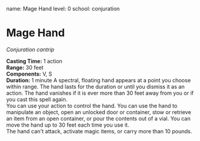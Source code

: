 name: Mage Hand
level: 0
school: conjuration

# Mage Hand 
_Conjuration cantrip_ 

**Casting Time:** 1 action    
**Range:** 30 feet    
**Components:** V, S    
**Duration:** 1 minute 
A spectral, floating hand appears at a point you choose within range. The hand lasts for the duration or until you dismiss it as an action. The hand vanishes if it is ever more than 30 feet away from you or if you cast this spell again.    
You can use your action to control the hand. You can use the hand to manipulate an object, open an unlocked door or container, stow or retrieve an item from an open container, or pour the contents out of a vial. You can move the hand up to 30 feet each time you use it.    
The hand can't attack, activate magic items, or carry more than 10 pounds. 